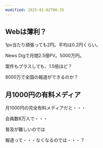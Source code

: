 ```yaml
---
modified: 2025-01-02T00:35
---
```

  

  

## Webは薄利？

1pv当たり頑張っても2円。平均は0.2円くらい。

News Digで月間2.5億PV。5000万円。

案件もプラスしても、1.5倍ほど？

8000万で全国の報道ができるのか？

  

## 月1000円の有料メディア

月1000円の完全有料メディアだと・・・

会員数8万人で・・・

  

普及が難しいのでは

報道って・・・なくなるのでは・・・？